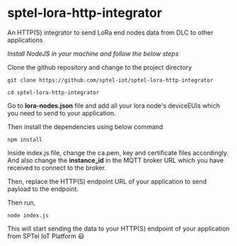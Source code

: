 # sptel-lora-http-integrator
An HTTP(S) integrator to send LoRa end nodes data from DLC to other applications

*Install NodeJS in your machine and follow the below steps*


Clone the github repository and change to the project directory

```
git clone https://github.com/sptel-iot/sptel-lora-http-integrator

cd sptel-lora-http-integrator
```
Go to **lora-nodes.json** file and add all your lora node's deviceEUIs which you need to send to your application.


Then install the dependencies using below command
```
npm install
```
Inside index.js file, change the ca.pem, key and certificate files accordingly. And also change the **instance_id** in the MQTT broker URL which you have received to connect to the broker.

Then, replace the HTTP(S) endpoint URL of your application to send payload to the endpoint. 

Then run,
```
node index.js
```

This will start sending the data to your HTTP(S) endpoint of your application from SPTel IoT Platform :smiley:	


